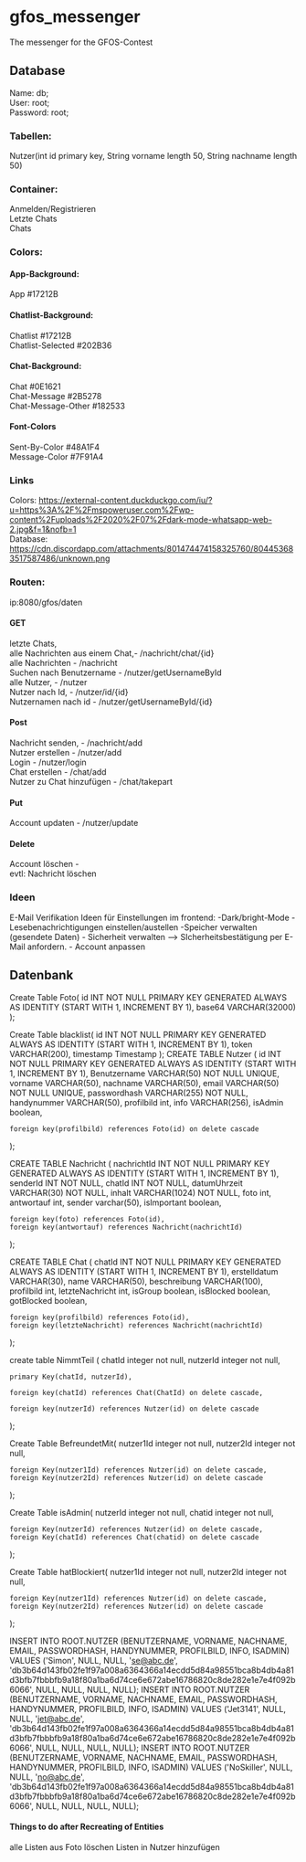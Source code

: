 # gfos_messenger
The messenger for the GFOS-Contest

## Database
Name: db; <br />
User: root; <br />
Password: root; <br />

### Tabellen:      
Nutzer(int id primary key, String vorname length 50, String nachname length 50)

### Container: 
Anmelden/Registrieren <br />
Letzte Chats <br />
Chats <br />

### Colors:
#### App-Background:
App #17212B <br />
#### Chatlist-Background:
Chatlist #17212B <br />
Chatlist-Selected #202B36 <br />
#### Chat-Background:
Chat #0E1621 <br />
Chat-Message #2B5278 <br />
Chat-Message-Other #182533 <br />
#### Font-Colors
Sent-By-Color #48A1F4 <br />
Message-Color #7F91A4 <br />

### Links
Colors: https://external-content.duckduckgo.com/iu/?u=https%3A%2F%2Fmspoweruser.com%2Fwp-content%2Fuploads%2F2020%2F07%2Fdark-mode-whatsapp-web-2.jpg&f=1&nofb=1 <br />
Database: https://cdn.discordapp.com/attachments/801474474158325760/804453683517587486/unknown.png

### Routen: 
ip:8080/gfos/daten
#### GET
letzte Chats, <br />
alle Nachrichten aus einem Chat,- /nachricht/chat/{id}<br />
alle Nachrichten - /nachricht <br />
Suchen nach Benutzername - /nutzer/getUsernameById <br />
alle Nutzer, - /nutzer<br />
Nutzer nach Id, - /nutzer/id/{id}<br />
Nutzernamen nach id - /nutzer/getUsernameById/{id}<br />

#### Post
Nachricht senden, - /nachricht/add<br />
Nutzer erstellen - /nutzer/add <br />
Login - /nutzer/login <br />
Chat erstellen - /chat/add <br />
Nutzer zu Chat hinzufügen - /chat/takepart <br />

#### Put
Account updaten - /nutzer/update<br />

#### Delete
Account löschen - <br />
evtl: Nachricht löschen <br />


### Ideen
E-Mail Verifikation
Ideen für Einstellungen im frontend:
    -Dark/bright-Mode
    -Lesebenachrichtigungen einstellen/austellen
    -Speicher verwalten (gesendete Daten)
    - Sicherheit verwalten --> SIcherheitsbestätigung per E-Mail anfordern.
    - Account anpassen
    

## Datenbank

Create Table Foto(
    id INT NOT NULL PRIMARY KEY GENERATED ALWAYS AS IDENTITY
    (START WITH 1, INCREMENT BY 1),
    base64 VARCHAR(32000)
);

Create Table blacklist(
    id INT NOT NULL PRIMARY KEY GENERATED ALWAYS AS IDENTITY
    (START WITH 1, INCREMENT BY 1),
    token VARCHAR(200),
    timestamp Timestamp
);
CREATE TABLE Nutzer
(
    id INT NOT NULL PRIMARY KEY GENERATED ALWAYS AS IDENTITY
    (START WITH 1, INCREMENT BY 1),
    Benutzername VARCHAR(50) NOT NULL UNIQUE,
    vorname VARCHAR(50),
    nachname VARCHAR(50),
    email VARCHAR(50) NOT NULL UNIQUE,
    passwordhash VARCHAR(255) NOT NULL,
    handynummer VARCHAR(50),
    profilbild int,
    info VARCHAR(256),
    isAdmin boolean,
    
    foreign key(profilbild) references Foto(id) on delete cascade
);

CREATE TABLE Nachricht 
(
    nachrichtId INT NOT NULL PRIMARY KEY GENERATED ALWAYS AS IDENTITY
    (START WITH 1, INCREMENT BY 1),
    senderId INT NOT NULL,
    chatId INT NOT NULL,
    datumUhrzeit VARCHAR(30) NOT NULL,
    inhalt VARCHAR(1024) NOT NULL,
    foto int,
    antwortauf int,
    sender varchar(50),
    isImportant boolean,
    
    foreign key(foto) references Foto(id),
    foreign key(antwortauf) references Nachricht(nachrichtId)
);

CREATE TABLE Chat 
(
    chatId INT NOT NULL PRIMARY KEY GENERATED ALWAYS AS IDENTITY
    (START WITH 1, INCREMENT BY 1),
    erstelldatum VARCHAR(30),
    name VARCHAR(50),
    beschreibung VARCHAR(100),
    profilbild int,
    letzteNachricht int,
    isGroup boolean,
    isBlocked boolean,
    gotBlocked boolean,
    
    foreign key(profilbild) references Foto(id),
    foreign key(letzteNachricht) references Nachricht(nachrichtId)
);

create table NimmtTeil (
    chatId integer not null,
    nutzerId integer not null,

    primary Key(chatId, nutzerId),

    foreign key(chatId) references Chat(ChatId) on delete cascade,
    
    foreign key(nutzerId) references Nutzer(id) on delete cascade
);

Create Table BefreundetMit( 
    nutzer1Id integer not null,
    nutzer2Id integer not null,
   
    foreign Key(nutzer1Id) references Nutzer(id) on delete cascade,
    foreign Key(nutzer2Id) references Nutzer(id) on delete cascade
    
);

Create Table isAdmin(
    nutzerId integer not null,
    chatid integer not null,
    
    foreign Key(nutzerId) references Nutzer(id) on delete cascade,
    foreign Key(chatId) references Chat(chatid) on delete cascade
);

Create Table hatBlockiert(
    nutzer1Id integer not null,
    nutzer2Id integer not null,
   
    foreign Key(nutzer1Id) references Nutzer(id) on delete cascade,
    foreign Key(nutzer2Id) references Nutzer(id) on delete cascade
);



INSERT INTO ROOT.NUTZER (BENUTZERNAME, VORNAME, NACHNAME, EMAIL, PASSWORDHASH, HANDYNUMMER, PROFILBILD, INFO, ISADMIN) 
	VALUES ('Simon', NULL, NULL, 'se@abc.de', 'db3b64d143fb02fe1f97a008a6364366a14ecdd5d84a98551bca8b4db4a81d3bfb7fbbbfb9a18f80a1ba6d74ce6e672abe16786820c8de282e1e7e4f092b6066', NULL, NULL, NULL, NULL);
INSERT INTO ROOT.NUTZER (BENUTZERNAME, VORNAME, NACHNAME, EMAIL, PASSWORDHASH, HANDYNUMMER, PROFILBILD, INFO, ISADMIN) 
	VALUES ('Jet3141', NULL, NULL, 'jet@abc.de', 'db3b64d143fb02fe1f97a008a6364366a14ecdd5d84a98551bca8b4db4a81d3bfb7fbbbfb9a18f80a1ba6d74ce6e672abe16786820c8de282e1e7e4f092b6066', NULL, NULL, NULL, NULL);
INSERT INTO ROOT.NUTZER (BENUTZERNAME, VORNAME, NACHNAME, EMAIL, PASSWORDHASH, HANDYNUMMER, PROFILBILD, INFO, ISADMIN) 
	VALUES ('NoSkiller', NULL, NULL, 'no@abc.de', 'db3b64d143fb02fe1f97a008a6364366a14ecdd5d84a98551bca8b4db4a81d3bfb7fbbbfb9a18f80a1ba6d74ce6e672abe16786820c8de282e1e7e4f092b6066', NULL, NULL, NULL, NULL);

#### Things to do after Recreating of Entities
alle Listen aus Foto löschen
Listen in Nutzer hinzufügen

